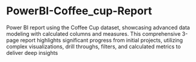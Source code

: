 # PowerBI-Coffee_cup-Report
Power BI report using the Coffee Cup dataset, showcasing advanced data modeling with calculated columns and measures. This comprehensive 3-page report highlights significant progress from initial projects, utilizing complex visualizations, drill throughs, filters, and calculated metrics to deliver deep insights
